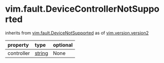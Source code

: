 vim.fault.DeviceControllerNotSupported
======================================
inherits from [vim.fault.DeviceNotSupported](docs/vim.fault.DeviceNotSupported.md)
as of [vim.version.version2](docs/vim.version.md)

| property | type | optional |
|:---------|:-----|:---------|
| controller | [string](string.md "string") | None |
